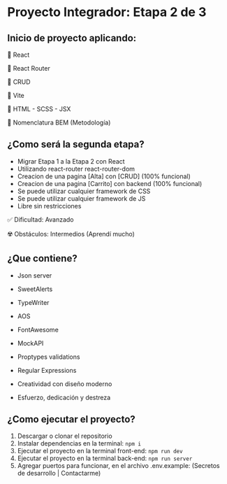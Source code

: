 # Proyecto Integrador: Etapa 2 de 3
   
## Inicio de proyecto aplicando:
  
  🔹 React 

  🔸 React Router

  🔹 CRUD

  🔸 Vite
  
  🔹 HTML - SCSS - JSX
  
  🔹 Nomenclatura BEM (Metodología)
  

## ¿Como será la segunda etapa?
   
   +  Migrar Etapa 1 a la Etapa 2 con React
   +  Utilizando react-router react-router-dom
   +  Creacion de una pagina [Alta] con [CRUD] (100% funcional)
   +  Creacion de una pagina [Carrito] con backend (100% funcional)
   +  Se puede utilizar cualquier framework de CSS
   +  Se puede utilizar cualquier framework de JS
   +  Libre sin restricciones
  
   ✅ Dificultad:  Avanzado
   
   ☢️ Obstáculos:  Intermedios (Aprendí mucho)

## ¿Que contiene?

   +  Json server
   +  SweetAlerts
   +  TypeWriter
   +  AOS
   +  FontAwesome
   +  MockAPI
   +  Proptypes validations
   +  Regular Expressions

   +  Creatividad con diseño moderno
   +  Esfuerzo, dedicación y destreza

## ¿Como ejecutar el proyecto?

  1. Descargar o clonar el repositorio
  2. Instalar dependencias en la terminal: `npm i`
  3. Ejecutar el proyecto en la terminal front-end: `npm run dev`
  4. Ejecutar el proyecto en la terminal back-end: `npm run server`
  5. Agregar puertos para funcionar, en el archivo .env.example: (Secretos de desarrollo | Contactarme)